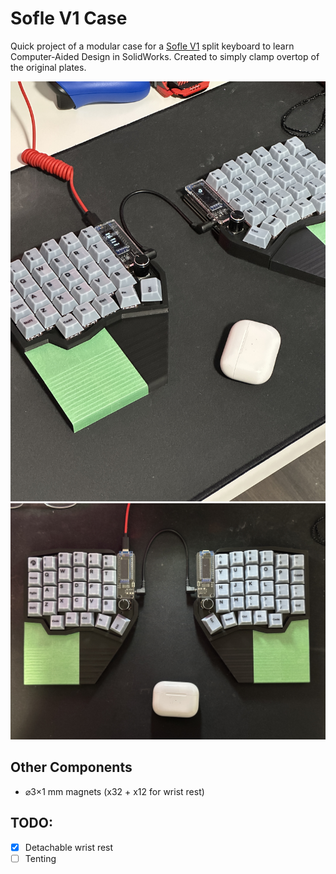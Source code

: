 # Sofle V1 Case

Quick project of a modular case for a [Sofle V1](https://github.com/josefadamcik/SofleKeyboard) split keyboard to learn Computer-Aided Design in SolidWorks. Created to simply clamp overtop of the original plates. 

![Case Image 1](https://github.com/lewcab/sofle-v1-case/blob/main/img/case_1.JPG?raw=true)
![Case Image 2](https://github.com/lewcab/sofle-v1-case/blob/main/img/case_2.JPG?raw=true)

## Other Components

- ⌀3×1 mm magnets (x32 + x12 for wrist rest)

## TODO:

- [x] Detachable wrist rest
- [ ] Tenting